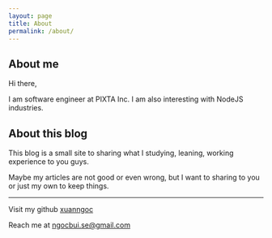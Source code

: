 ```yaml
---
layout: page
title: About
permalink: /about/
---
```

## About me
Hi there,

I am software engineer at PIXTA Inc.
I am also interesting with NodeJS industries.

## About this blog
This blog is a small site to sharing what I studying, leaning, working experience to you guys.

Maybe my articles are not good or even wrong, but I want to sharing to you or just my own to keep things.

---
Visit my github [xuanngoc](https://github.com/xuanngoc)

Reach me at [ngocbui.se@gmail.com]()
